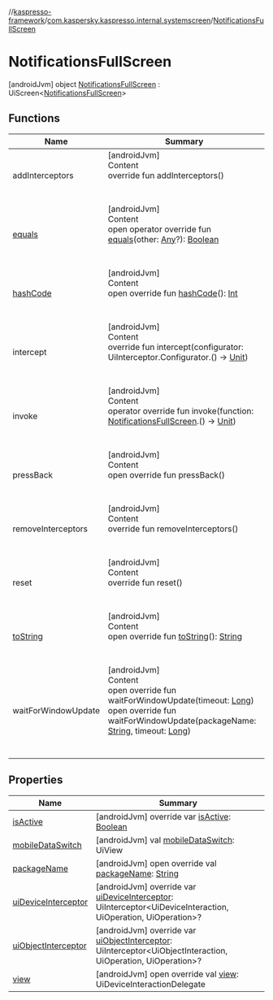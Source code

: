 //[kaspresso-framework](../../index.md)/[com.kaspersky.kaspresso.internal.systemscreen](../index.md)/[NotificationsFullScreen](index.md)



# NotificationsFullScreen  
 [androidJvm] object [NotificationsFullScreen](index.md) : UiScreen<[NotificationsFullScreen](index.md)>    


## Functions  
  
|  Name|  Summary| 
|---|---|
| addInterceptors| [androidJvm]  <br>Content  <br>override fun addInterceptors()  <br><br><br>
| [equals](https://kotlinlang.org/api/latest/jvm/stdlib/kotlin/-any/equals.html)| [androidJvm]  <br>Content  <br>open operator override fun [equals](https://kotlinlang.org/api/latest/jvm/stdlib/kotlin/-any/equals.html)(other: [Any](https://kotlinlang.org/api/latest/jvm/stdlib/kotlin/-any/index.html)?): [Boolean](https://kotlinlang.org/api/latest/jvm/stdlib/kotlin/-boolean/index.html)  <br><br><br>
| [hashCode](https://kotlinlang.org/api/latest/jvm/stdlib/kotlin/-any/hash-code.html)| [androidJvm]  <br>Content  <br>open override fun [hashCode](https://kotlinlang.org/api/latest/jvm/stdlib/kotlin/-any/hash-code.html)(): [Int](https://kotlinlang.org/api/latest/jvm/stdlib/kotlin/-int/index.html)  <br><br><br>
| intercept| [androidJvm]  <br>Content  <br>override fun intercept(configurator: UiInterceptor.Configurator.() -> [Unit](https://kotlinlang.org/api/latest/jvm/stdlib/kotlin/-unit/index.html))  <br><br><br>
| invoke| [androidJvm]  <br>Content  <br>operator override fun invoke(function: [NotificationsFullScreen](index.md).() -> [Unit](https://kotlinlang.org/api/latest/jvm/stdlib/kotlin/-unit/index.html))  <br><br><br>
| pressBack| [androidJvm]  <br>Content  <br>open override fun pressBack()  <br><br><br>
| removeInterceptors| [androidJvm]  <br>Content  <br>override fun removeInterceptors()  <br><br><br>
| reset| [androidJvm]  <br>Content  <br>override fun reset()  <br><br><br>
| [toString](https://kotlinlang.org/api/latest/jvm/stdlib/kotlin/-any/to-string.html)| [androidJvm]  <br>Content  <br>open override fun [toString](https://kotlinlang.org/api/latest/jvm/stdlib/kotlin/-any/to-string.html)(): [String](https://kotlinlang.org/api/latest/jvm/stdlib/kotlin/-string/index.html)  <br><br><br>
| waitForWindowUpdate| [androidJvm]  <br>Content  <br>open override fun waitForWindowUpdate(timeout: [Long](https://kotlinlang.org/api/latest/jvm/stdlib/kotlin/-long/index.html))  <br>open override fun waitForWindowUpdate(packageName: [String](https://kotlinlang.org/api/latest/jvm/stdlib/kotlin/-string/index.html), timeout: [Long](https://kotlinlang.org/api/latest/jvm/stdlib/kotlin/-long/index.html))  <br><br><br>


## Properties  
  
|  Name|  Summary| 
|---|---|
| [isActive](index.md#com.kaspersky.kaspresso.internal.systemscreen/NotificationsFullScreen/isActive/#/PointingToDeclaration/)|  [androidJvm] override var [isActive](index.md#com.kaspersky.kaspresso.internal.systemscreen/NotificationsFullScreen/isActive/#/PointingToDeclaration/): [Boolean](https://kotlinlang.org/api/latest/jvm/stdlib/kotlin/-boolean/index.html)   <br>
| [mobileDataSwitch](index.md#com.kaspersky.kaspresso.internal.systemscreen/NotificationsFullScreen/mobileDataSwitch/#/PointingToDeclaration/)|  [androidJvm] val [mobileDataSwitch](index.md#com.kaspersky.kaspresso.internal.systemscreen/NotificationsFullScreen/mobileDataSwitch/#/PointingToDeclaration/): UiView   <br>
| [packageName](index.md#com.kaspersky.kaspresso.internal.systemscreen/NotificationsFullScreen/packageName/#/PointingToDeclaration/)|  [androidJvm] open override val [packageName](index.md#com.kaspersky.kaspresso.internal.systemscreen/NotificationsFullScreen/packageName/#/PointingToDeclaration/): [String](https://kotlinlang.org/api/latest/jvm/stdlib/kotlin/-string/index.html)   <br>
| [uiDeviceInterceptor](index.md#com.kaspersky.kaspresso.internal.systemscreen/NotificationsFullScreen/uiDeviceInterceptor/#/PointingToDeclaration/)|  [androidJvm] override var [uiDeviceInterceptor](index.md#com.kaspersky.kaspresso.internal.systemscreen/NotificationsFullScreen/uiDeviceInterceptor/#/PointingToDeclaration/): UiInterceptor<UiDeviceInteraction, UiOperation<UiDevice>, UiOperation<UiDevice>>?   <br>
| [uiObjectInterceptor](index.md#com.kaspersky.kaspresso.internal.systemscreen/NotificationsFullScreen/uiObjectInterceptor/#/PointingToDeclaration/)|  [androidJvm] override var [uiObjectInterceptor](index.md#com.kaspersky.kaspresso.internal.systemscreen/NotificationsFullScreen/uiObjectInterceptor/#/PointingToDeclaration/): UiInterceptor<UiObjectInteraction, UiOperation<UiObject2>, UiOperation<UiObject2>>?   <br>
| [view](index.md#com.kaspersky.kaspresso.internal.systemscreen/NotificationsFullScreen/view/#/PointingToDeclaration/)|  [androidJvm] open override val [view](index.md#com.kaspersky.kaspresso.internal.systemscreen/NotificationsFullScreen/view/#/PointingToDeclaration/): UiDeviceInteractionDelegate   <br>

